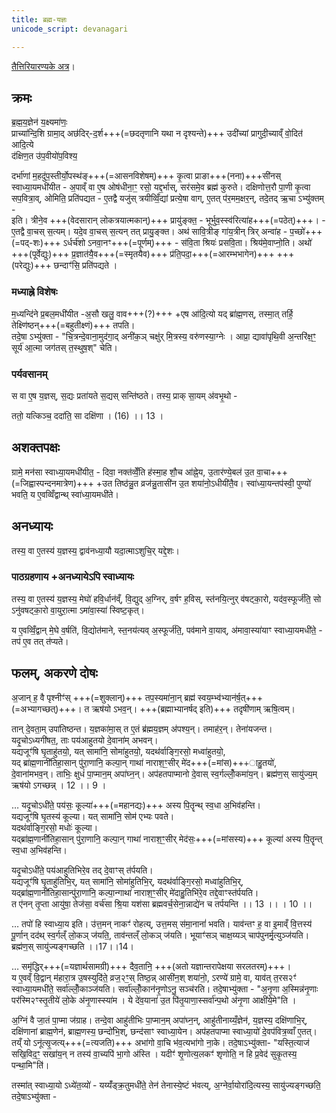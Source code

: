 ```yaml
---
title: ब्रह्म-यज्ञः
unicode_script: devanagari

---
```


[तैत्तिरियारण्यके अत्र](https://archive.org/stream/Anandashram_Samskrita_Granthavali_Anandashram_Sanskrit_Series/ASS_036_Taittiriya_Aranyakam_With_Sayana_Bhashya_Part_1_-_Babasastri_Phadke_1898#page/n145/mode/2up)।


## क्रमः
ब्र॒ह्म॒य॒ज्ञेन॑ य॒क्ष्यमा॑णः॒  
प्राच्या॑न्दि॒शि ग्रामा॒द् अछ॑दिर्-द॒र्श+++(=छदतृणानि यथा न दृश्यन्ते)+++ उदी॑च्यां प्रागुदी॒च्याव्ँ वो॒दित॑ आदि॒त्ये  
द॑क्षिण॒त उ॑प॒वीयो॑प॒विश्य॒  
<div class="js_include" url="../angAni/Achamanam/"  newLevelForH1="2" includeTitle="false"> </div>
दर्भा॑णां म॒हदु॑प॒स्तीर्यो॒पस्थ॑ङ्+++(=आसनविशेषम्)+++ कृ॒त्वा  
प्राङा+++(नना)+++सी॑नस् स्वाध्या॒यमधी॑यीत - अ॒पाव्ँ वा ए॒ष ओष॑धीना॒ꣳ॒ रसो॒ यद्द॒र्भास्, सर॑समे॒व ब्रह्म॑ कुरुते।  
दक्षिणोत्त॒रौ पा॒णी कृ॒त्वा सप॒वित्रा॒व्,  
ओमिति॒ प्रति॑पद्यत - ए॒तद्वै यजु॑स् त्रयीव्विँ॒द्यां प्रत्ये॒षा वाग्, ए॒तत् प॑र॒मम॒क्षर॒न्, तदे॒तद् ऋ॒चा ऽभ्यु॑क्तम् -  
<div class="js_include" url="../../../../../mantraH/brahma/Rk/Rcho-axare/"  newLevelForH1="2" includeTitle="false"> </div>
इति।  
त्रीने॒व +++(वेदसारान् लोकत्रयात्मकान्)+++ प्रायु॑ङ्क्त॒ - भूर्भुव॒स्स्व॑रित्या॑ह+++(=पठेत्)+++। - ए॒तद्वै वा॒चस् स॒त्यम्। यदे॒व वा॒चस् स॒त्यन् तत् प्रायु॒ङ्क्त।  
अथ॑ सावि॒त्रीङ् गा॑य॒त्रीन् त्रिर् अन्वा॑ह - प॒च्छो॑+++(=पद्-शः)+++ ऽर्धर्च॑शो ऽनवा॒नꣳ+++(=पूर्णम्)+++ - स॑वि॒ता श्रियः॑ प्रसवि॒ता। श्रिय॑मे॒वाप्नो॒ति।  
अथो॑ +++(पूर्वेद्युः)+++ प्र॒ज्ञात॑यै॒व+++(=स्मृतयैव)+++ प्र॑ति॒पदा॒+++(=आरम्भभागेन)+++ +++(परेद्युः)+++ छन्दाꣳ॑सि॒ प्रति॑पद्यते ।

### मध्याह्ने विशेषः
म॒ध्यन्दि॑ने प्र॒बल॒मधी॑यीत -अ॒सौ खलु॒ वाव+++(?)+++ +एष आ॑दि॒त्यो यद् ब्रा॑ह्म॒णस्, तस्मा॒त् तर्हि॒ तेक्ष्णि॑ष्ठन्+++(=बहुतीक्ष्णं)+++ तपति।  
तदे॒षा ऽभ्यु॑क्ता - "चि॒त्रन्दे॒वाना॒मुद॑गा॒द् अनी॑क॒ञ् चक्षु॑र् मि॒त्रस्य॒ वरु॑णस्या॒ग्नेः । आप्रा॒ द्यावा॑पृथि॒वी अ॒न्तरि॑क्ष॒ꣳ॒ सूर्य॑ आ॒त्मा जग॑तस् त॒स्थुष॒श्" चेति।  

### पर्यवसानम्
स वा ए॒ष य॒ज्ञस्, स॒द्यः प्रता॑यते स॒द्यस् सन्ति॑ष्ठते। तस्य॒ प्राक् सा॒यम् अ॑वभृ॒थो - 
<div class="js_include" url="../../../../../mantraH/misc-devas/Rk/namo-brahmaNe/"  newLevelForH1="3" includeTitle="false"> </div>

ततो॒ यत्किञ्च॒ ददा॑ति॒ सा दक्षि॑णा । (16) ।। 13 । 

## अशक्तपक्षः
ग्रामे॒ मन॑सा स्वाध्या॒यमधी॑यीत॒ - दिवा॒ नक्त॑व्वेँ॒ति ह॑स्मा॒ह शौ॒च आ॑ह्ने॒य, उ॒तार॑ण्ये॒बल॑ उ॒त वा॒चा+++(=जिह्वास्पन्दनमात्रेण)+++ +उत तिष्ठ॑न्नु॒त व्रज॑न्नु॒तासी॑न उ॒त शया॑नो॒ऽधीयी॑तै॒व। स्वा॑ध्या॒यन्तप॑स्वी॒ पुण्यो॑ भवति॒ य ए॒वव्विँद्वान्थ् स्वा॑ध्या॒यमधी॑ते। 

## अनध्यायः
तस्य॒ वा ए॒तस्य॑ य॒ज्ञस्य॒ द्वाव॑नध्या॒यौ यदा॒त्माऽशुचि॒र् यद्दे॒शः। 

### पाठग्रहणाय +अनध्यायेऽपि स्वाध्यायः
तस्य॒ वा ए॒तस्य॑ य॒ज्ञस्य॒ मेघो॑ हवि॒र्धान॑व्ँ, वि॒द्युद् अ॒ग्निर्, व॒र्षꣳ ह॒विस्, स्त॑नयि॒त्नुर् व॑षट्का॒रो, यद॑व॒स्फूर्ज॑ति॒ सो ऽनु॑वषट्का॒रो वा॒युरा॒त्मा ऽमा॑वा॒स्या॑ स्विष्ट॒कृत्।

य ए॒वव्विँ॒द्वान् मे॒घे व॒र्षति॑, वि॒द्योत॑माने, स्त॒नय॑त्यव् अ॒स्फूर्ज॑ति॒, पव॑माने वा॒याव्, अ॑मावा॒स्या॑याꣳ स्वाध्या॒यमधी॑ते॒ - तप॑ ए॒व तत् त॑प्यते।

## फलम्, अकरणे दोषः
अ॒जान् ह॒ वै पृश्नीꣳ॑स् +++(=शुक्लान्)+++ तप॒स्यमा॑ना॒न् ब्रह्म॑ स्वय॒म्भ्व॑भ्यान॑र्ष॒त्+++(=अभ्यागच्छत्)+++। त ऋष॑यो ऽभव॒न्। +++(ब्रह्माभ्यानर्षद् इति)+++ तदृषी॑णाम् ऋषि॒त्वम्।  

तान् दे॒वता॒म् उपा॑तिष्ठन्त। य॒ज्ञका॑मा॒स् त ए॒तं ब्र॑ह्मय॒ज्ञम् अ॑पश्य॒न्। तमाह॑र॒न्। तेना॑यजन्त।  
यदृ॒चोऽध्यगी॑षत॒, ताः पय॑आहुतयो दे॒वाना॑म् अभवन्।  
यद्यजूꣳ॑षि घृ॒ताहु॑तयो॒, यत् सामा॑नि॒ सोमा॑हुतयो॒, यदथ॑र्वाङ्गि॒रसो॒ मध्वा॑हुतयो॒,  
यद् ब्रा॑ह्म॒णानी॑तिहा॒सान् पु॑रा॒णानि॒ कल्पा॒न् गाथा॑ नाराश॒ꣳ॒सीर् मे॑द+++(=मांस)+++ाहु॒तयो॑,  
दे॒वाना॑मभव॒न्। ताभिः॒ क्षुधं॑ पा॒प्मान॒म् अपा॑घ्न॒न्। अप॑हतपाप्मानो दे॒वास् स्व॒र्गल्लोँ॒कमा॑य॒न्। ब्रह्म॑ण॒स् सायु॑ज्य॒म् ऋष॑यो ऽगच्छन्न् । 12 ।। 9 ।

… यदृ॒चोऽधी॑ते॒ पय॑सः॒ कूल्या॑+++(=महानद्यः)+++ अस्य पि॒तॄन्थ् स्व॒धा अ॒भिव॑हन्ति।  
यद्यजूꣳ॑षि घृ॒तस्य॑ कूल्या। यत् सामा॑नि॒ सोम॑ एभ्यः पवते।   
यदथ॑र्वाङ्गि॒रसो॒ मधोः॑ कूल्या।  
यद्ब्रा॑ह्म॒णानी॑तिहा॒सान् पु॑रा॒णानि॒ कल्पा॒न् गाथा॑ नाराश॒ꣳ॒सीर् मेद॑सः॒+++(=मांसस्य)+++ कूल्या॑ अस्य पि॒तॄन्त् स्व॒धा अ॒भिव॑हन्ति।  

यदृ॒चोऽधी॑ते॒ पय॑आहुतिभिरे॒व तद् दे॒वाꣳस् त॑र्पयति।  
यद्यजूꣳ॑षि घृ॒ताहु॑तिभि॒र्, यत् सामा॑नि॒ सोमा॑हुतिभि॒र्, यदथ॑र्वाङ्गि॒रसो॒ मध्वा॑हुतिभि॒र्,  
यद्ब्रा॑ह्म॒णानी॑तिहा॒सान्पु॑रा॒णानि॒ कल्पा॒न्गाथा॑ नाराश॒ꣳ॒सीर् मे॑दाहु॒तिभि॑रे॒व तद्दे॒वाꣳस्त॑र्पयति।  
त ए॑नन् तृ॒प्ता आयु॑षा॒ तेज॑सा॒ वर्च॑सा श्रि॒या यश॑सा ब्रह्मवर्च॒सेना॒न्नाद्ये॑न च तर्पयन्ति ।। 13 ।। । 10 ।।

… तपो॑ हि स्वाध्या॒य इति। उ॑त्त॒मन् नाकꣳ॑ रोहत्य्, उत्त॒मस् स॑मा॒नानां॑ भवति। याव॑न्तꣳ ह॒ वा इ॒माव्ँ वि॒त्तस्य॑ पू॒र्णान् दद॑थ् स्व॒र्गल्ँ लो॒कञ् ज॑यति॒, ताव॑न्तल्ँ लो॒कञ् ज॑यति। भूयाꣳ॑सञ् चाक्ष॒य्यञ् चाप॑पुनर्मृ॒त्युञ्ज॑यति। ब्रह्म॑ण॒स् सायु॑ज्यङ्गच्छति ।।17।।14।

… समृ॑द्धिर्+++(=यज्ञार्थसामग्री)+++ दैव॒तानि॒ +++(अतो यज्ञान्तरापेक्षया सरलतरम्)+++।  
य ए॒वव्ँ वि॒द्वान् म॑हारा॒त्र उ॒षस्युदि॑ते॒ व्रज॒२ꣳ॒स् तिष्ठ॒न्न् आसी॑न॒श् शया॑नो॒, ऽरण्ये॑ ग्रामे॒ वा, याव॑त् त॒रस२ꣳ॑  
स्वाध्या॒यमधी॑ते॒ सर्वा॑ल्लोँ॒काञ्ज॑यति। सर्वा॑ल्लोँ॒कान॑नृ॒णोऽनु॒ सञ्च॑रति। तदे॒षाभ्यु॑क्ता - "अ॒नृ॒णा अ॒स्मिन्न॑नृ॒णाः पर॑स्मि२ꣳस्तृ॒तीये॑ लो॒के अ॑नृ॒णास्स्या॑म । ये दे॑व॒याना॑ उ॒त पि॑तृ॒याणा॒स्सर्वा॑न्प॒थो अ॑नृ॒णा आक्षी॑ये॒मे"ति । 

अ॒ग्निं वै जा॒तं पा॒प्मा ज॑ग्राह। तन्दे॒वा आहु॑तीभिः पा॒प्मान॒म् अपा॑घ्न॒न्, आहु॑तीनाय्यँ॒ज्ञेन॑, य॒ज्ञस्य॒ दक्षि॑णाभि॒र्, दक्षि॑णानां ब्राह्म॒णेन॑, ब्राह्म॒णस्य॒ छन्दो॑भि॒श्, छन्द॑साꣳ स्वाध्या॒येन। अप॑हतपाप्मा स्वाध्या॒यो॑ दे॒वप॑वित्र॒व्वाँ ए॒तत्। तय्ँ यो ऽनू॑त्सृ॒जत्य्+++(=त्यजति)+++ अभा॑गो वा॒चि भ॑व॒त्यभा॑गो ना॒के। तदे॒षाऽभ्यु॑क्ता- "यस्ति॒त्याज॑ सखि॒विद॒ꣳ॒ सखा॑य॒न् न तस्य॑ वा॒च्यपि॑ भा॒गो अ॑स्ति । यदीꣳ॑ शृ॒णोत्य॒लकꣳ॑ शृणोति॒ न हि प्र॒वेद॑ सुकृ॒तस्य॒ पन्था॒मि"ति॑।

तस्मा॑त् स्वाध्या॒यो ऽध्ये॑त॒व्यो॑ - यय्यँ॑ड्क्र॒तुमधी॑ते॒ तेन॑ तेनास्ये॒ष्टं भ॑वत्य्, अ॒ग्नेर्वा॒योरा॑दि॒त्यस्य॒ सायु॑ज्यङ्गच्छति॒ तदे॒षाऽभ्यु॑क्ता -

<div class="js_include" url="../brAhmaNa-vandanam/"  newLevelForH1="3" includeTitle="true"> </div>

